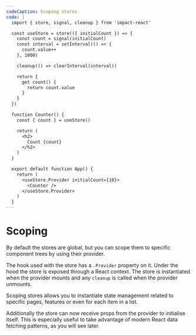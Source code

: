 ```yaml
---
codeCaption: Scoping stores
code: |
  import { store, signal, cleanup } from 'impact-react'

  const useStore = store(({ initialCount }) => {
    const count = signal(initialCount)
    const interval = setInterval(() => {
      count.value++
    }, 1000)

    cleanup(() => clearInterval(interval))

    return {
      get count() {
        return count.value
      }
    }
  })

  function Counter() {
    const { count } = useStore()

    return (
      <h2>
        Count {count}
      </h2>
    )
  }

  export default function App() {
    return (
      <useStore.Provider initialCount={10}>
        <Counter />
      </useStore.Provider>
    )
  }
---
```


# Scoping

By default the stores are global, but you can scope them to specific component trees by using their provider.

The hook used with the store has a `.Provider` property on it. Under the hood the store is exposed through a React context. The store is instantiated when the provider mounts and any `cleanup` is called when the provider unmounts.

Scoping stores allows you to instantiate state management related to specific pages, features or even for each item in a list.

Additionally the store can now receive props from the provider to initialise itself. This is especially useful to take advantage of modern React data fetching patterns, as you will see later.


<ClientOnly>
 <Playground />
</ClientOnly>